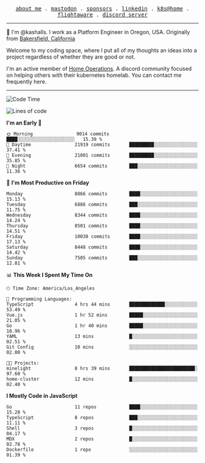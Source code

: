 <p align="center">
  <samp>
    <a href="https://jordanjones.org/">about me</a> .
    <a rel="me" href="https://mastodon.social/@kashall">mastodon</a> .
    <a href="https://github.com/sponsors/kashalls">sponsors</a> .
    <a href="https://linkedin.com/in/jordpjones">linkedin</a> .
    <a href="https://github.com/kashalls/home-cluster">k8s@home</a> .
    <a href="https://flightaware.com/adsb/stats/user/kashalls">flightaware</a> .
    <a href="https://discord.gg/V2WrCfqba9">discord server</a>
  </samp>
</p>

----------------------------------------------------------------

:wave: I'm @kashalls. I work as a Platform Engineer in Oregon, USA. Originally from [Bakersfield, California](https://maps.app.goo.gl/QQMtywTWghpXB6Tu6)

Welcome to my coding space, where I put all of my thoughts an ideas into a project regardless of whether they are good or not.

I'm an active member of [Home Operations](https://discord.gg/home-operations). A discord community focused on helping others with their kubernetes homelab. You can contact me frequently here.

----------------------------------------------------------------
<!--START_SECTION:waka-->
![Code Time](http://img.shields.io/badge/Code%20Time-2%2C427%20hrs%2038%20mins-blue)

![Lines of code](https://img.shields.io/badge/From%20Hello%20World%20I%27ve%20Written-11.1%20million%20lines%20of%20code-blue)

**I'm an Early 🐤** 

```text
🌞 Morning                9014 commits        ████░░░░░░░░░░░░░░░░░░░░░   15.39 % 
🌆 Daytime                21919 commits       █████████░░░░░░░░░░░░░░░░   37.41 % 
🌃 Evening                21001 commits       █████████░░░░░░░░░░░░░░░░   35.85 % 
🌙 Night                  6654 commits        ███░░░░░░░░░░░░░░░░░░░░░░   11.36 % 
```
📅 **I'm Most Productive on Friday** 

```text
Monday                   8866 commits        ████░░░░░░░░░░░░░░░░░░░░░   15.13 % 
Tuesday                  6886 commits        ███░░░░░░░░░░░░░░░░░░░░░░   11.75 % 
Wednesday                8344 commits        ████░░░░░░░░░░░░░░░░░░░░░   14.24 % 
Thursday                 8501 commits        ████░░░░░░░░░░░░░░░░░░░░░   14.51 % 
Friday                   10038 commits       ████░░░░░░░░░░░░░░░░░░░░░   17.13 % 
Saturday                 8448 commits        ████░░░░░░░░░░░░░░░░░░░░░   14.42 % 
Sunday                   7505 commits        ███░░░░░░░░░░░░░░░░░░░░░░   12.81 % 
```


📊 **This Week I Spent My Time On** 

```text
🕑︎ Time Zone: America/Los_Angeles

💬 Programming Languages: 
TypeScript               4 hrs 44 mins       █████████████░░░░░░░░░░░░   53.49 % 
Vue.js                   1 hr 52 mins        █████░░░░░░░░░░░░░░░░░░░░   21.05 % 
Go                       1 hr 40 mins        █████░░░░░░░░░░░░░░░░░░░░   18.96 % 
YAML                     13 mins             █░░░░░░░░░░░░░░░░░░░░░░░░   02.51 % 
Git Config               10 mins             ░░░░░░░░░░░░░░░░░░░░░░░░░   02.00 % 

🐱‍💻 Projects: 
minelight                8 hrs 39 mins       ████████████████████████░   97.60 % 
home-cluster             12 mins             █░░░░░░░░░░░░░░░░░░░░░░░░   02.40 % 
```

**I Mostly Code in JavaScript** 

```text
Go                       11 repos            ████░░░░░░░░░░░░░░░░░░░░░   15.28 % 
TypeScript               8 repos             ███░░░░░░░░░░░░░░░░░░░░░░   11.11 % 
Shell                    3 repos             █░░░░░░░░░░░░░░░░░░░░░░░░   04.17 % 
MDX                      2 repos             █░░░░░░░░░░░░░░░░░░░░░░░░   02.78 % 
Dockerfile               1 repo              ░░░░░░░░░░░░░░░░░░░░░░░░░   01.39 % 
```




<!--END_SECTION:waka-->
